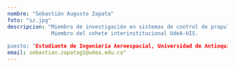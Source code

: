 ```yaml
---
nombre: "Sebastián Augusto Zapata"
foto: "sz.jpg"
descripcion: "Miembro de investigación en sistemas de control de propulsión y guiado.
              Miembro del cohete interinstitucional UdeA-UIS.
              
puesto: "Estudiante de Ingeniería Aeroespacial, Universidad de Antioquia"
email: sebastian.zapatag1@udea.edu.co"
---
```

